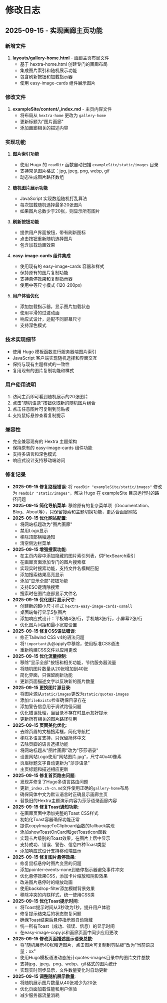 # 修改日志

## 2025-09-15 - 实现画廊主页功能

### 新增文件
1. **layouts/gallery-home.html** - 画廊主页布局文件
   - 基于 hextra-home.html 创建专门的画廊布局
   - 集成图片索引和随机展示功能
   - 包含刷新按钮和加载指示器
   - 使用 easy-image-cards 组件展示图片

### 修改文件
1. **exampleSite/content/_index.md** - 主页内容文件
   - 将布局从 `hextra-home` 更改为 `gallery-home`
   - 更新标题为"图片画廊"
   - 添加画廊相关的描述内容

### 实现功能
1. **图片索引功能**
   - 使用 Hugo 的 `readDir` 函数自动扫描 `exampleSite/static/images` 目录
   - 支持常见图片格式：jpg, jpeg, png, webp, gif
   - 动态生成图片路径数组

2. **随机图片展示功能**
   - JavaScript 实现数组随机打乱算法
   - 每次加载随机选择最多20张图片
   - 如果图片总数少于20张，则显示所有图片

3. **刷新按钮功能**
   - 提供用户界面按钮，带有刷新图标
   - 点击按钮重新随机选择图片
   - 包含加载动画效果

4. **easy-image-cards 组件集成**
   - 使用现有的 easy-image-cards 容器和样式
   - 保持原有的图片复制功能
   - 支持悬停效果和复制指示器
   - 使用中等尺寸模式 (120-200px)

5. **用户体验优化**
   - 添加加载指示器，显示图片加载状态
   - 使用平滑的过渡动画
   - 响应式设计，适配不同屏幕尺寸
   - 支持深色模式

### 技术实现细节
- 使用 Hugo 模板函数进行服务器端图片索引
- JavaScript 客户端实现随机选择和界面交互
- 保持与现有主题样式的一致性
- 复用现有的图片复制功能和样式

### 用户使用说明
1. 访问主页即可看到随机展示的20张图片
2. 点击"随机语录"按钮获取新的随机图片组合
3. 点击任意图片可复制到剪贴板
4. 支持鼠标悬停查看复制提示

### 兼容性
- 完全兼容现有的 Hextra 主题架构
- 保持原有的 easy-image-cards 组件功能
- 支持多语言和深色模式
- 响应式设计支持移动端访问

### 修复记录
- **2025-09-15 修复路径错误**: 将 `readDir "exampleSite/static/images"` 修改为 `readDir "static/images"`，解决 Hugo 在 exampleSite 目录运行时的路径问题
- **2025-09-15 简化导航菜单**: 移除原有的复杂菜单项（Documentation、Blog、About等），只保留搜索和主题切换功能，更适合画廊网站
- **2025-09-15 优化网站配置**: 
  - 将网站标题改为"图片画廊"
  - 禁用Logo显示
  - 移除顶部横幅通知
  - 清空侧边栏菜单
- **2025-09-15 增强搜索功能**: 
  - 在主页内容中添加隐藏的图片索引列表，供FlexSearch索引
  - 在画廊页面添加专门的图片搜索框
  - 实现实时搜索功能，支持文件名模糊匹配
  - 添加搜索结果高亮显示
  - 添加"显示全部"按钮功能
  - 支持ESC键清除搜索
  - 搜索时在图片底部显示文件名
- **2025-09-15 优化图片显示尺寸**: 
  - 创建新的超小尺寸样式 `hextra-easy-image-cards-xsmall`
  - 桌面端每行显示5张图片
  - 添加响应式设计：平板端4张/行，手机端3张/行，小屏幕2张/行
  - 优化图片间距和最小宽度设置
- **2025-09-15 修复CSS语法错误**: 
  - 修正Tailwind CSS v4的语法问题
  - 将`!important`从@apply中移除，使用标准CSS语法
  - 重新构建CSS文件以应用更改
- **2025-09-15 优化流量控制**: 
  - 移除"显示全部"按钮和相关功能，节约服务器流量
  - 将随机图片数量从20张增加到40张
  - 简化界面，只保留刷新功能
  - 更新页面描述文字以反映新的图片数量
- **2025-09-15 更换图片源目录**: 
  - 将图片源从`static/images`更改为`static/quotes-images`
  - 添加`fileExists`检查确保目录存在
  - 添加警告信息用于调试路径问题
  - 优化错误处理，当目录不存在时显示友好提示
  - 更新所有相关的图片路径引用
- **2025-09-15 页面美化优化**: 
  - 去除页眉的文档搜索框，简化导航栏
  - 移除多语言支持，只保留简体中文
  - 去除页脚的语言选择功能
  - 将网站标题从"图片画廊"改为"莎莎语录"
  - 设置网站Logo使用"网站图片.jpg"，尺寸40x40像素
  - 页眉标题文字自动更新为"莎莎语录"
  - 主页标题和描述相应更新
- **2025-09-15 修复首页路由问题**: 
  - 发现并修复了Hugo多语言路由问题
  - 更新`_index.zh-cn.md`文件使用正确的`gallery-home`布局
  - 确保简体中文为默认语言时正确显示画廊主页
  - 替换旧的Hextra主题演示内容为莎莎语录画廊内容
- **2025-09-15 修复Toast通知功能**: 
  - 在画廊页面中添加完整的Toast CSS样式
  - 初始化Toast容器确保功能正常
  - 提供copyImageToClipboard函数的fallback实现
  - 添加showToastOnCard和getToastIcon函数
  - 实现卡片级别的Toast效果，在图片上居中显示
  - 支持成功、错误、警告、信息四种Toast类型
  - 添加响应式设计支持移动端显示
- **2025-09-15 修复图片悬停效果**: 
  - 修复鼠标悬停时图片变黑的问题
  - 添加pointer-events-none到悬停指示器避免事件冲突
  - 优化悬停效果CSS，添加卡片缩放和阴影效果
  - 改进图片悬停时的缩放动画
  - 使用backdrop-filter添加模糊背景效果
  - 移除冲突的内联样式，统一使用CSS类
- **2025-09-15 优化Toast提示时间**: 
  - 将Toast提示时间从3秒改为1秒，提升用户体验
  - 修复提示结束后的状态恢复问题
  - 确保Toast结束后悬停指示器自动隐藏
  - 统一所有Toast（成功、错误、信息）的显示时间
  - 在easy-image-copy.js和画廊页面中同步应用更改
- **2025-09-15 修改页面描述显示语录总数**: 
  - 将"随机展示40张精选图片，点击图片可复制到剪贴板"改为"当前语录量：xx"
  - 使用Hugo模板语法动态统计quotes-images目录中的图片文件总数
  - 支持jpg、jpeg、png、webp、gif格式的图片统计
  - 实现实时同步显示，文件数量变化时自动更新
- **2025-09-15 调整随机展示数量**: 
  - 将随机展示图片数量从40张减少为20张
  - 优化页面加载性能和用户体验
  - 减少服务器流量消耗